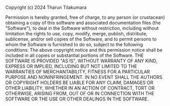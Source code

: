 Copyright (c) 2024 Tharun Tilakumara 

Permission is hereby granted, free of charge, to any person (or crustacean)
obtaining a copy of this software and associated documentation files 
(the "Software"), to deal in the Software without restriction, including 
without limitation the rights to use, copy, modify, merge, publish, distribute,
sublicense, and/or sell copies of the Software, and to permit persons to 
whom the Software is furnished to do so, subject to the following conditions:
The above copyright notice and this permission notice shall be included 
in all copies or substantial portions of the Software.
THE SOFTWARE IS PROVIDED "AS IS", WITHOUT WARRANTY OF ANY KIND,
EXPRESS OR IMPLIED, INCLUDING BUT NOT LIMITED TO THE WARRANTIES OF
MERCHANTABILITY, FITNESS FOR A PARTICULAR PURPOSE AND NONINFRINGEMENT.
IN NO EVENT SHALL THE AUTHORS OR COPYRIGHT HOLDERS BE LIABLE FOR ANY CLAIM,
DAMAGES OR OTHER LIABILITY, WHETHER IN AN ACTION OF CONTRACT, TORT OR OTHERWISE, 
ARISING FROM, OUT OF OR IN CONNECTION WITH THE SOFTWARE OR THE USE OR OTHER 
DEALINGS IN THE SOFTWARE.
